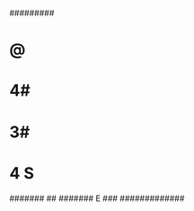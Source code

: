 #########    
#   @   #    
#       #    
#        ####
#          4#
#          3#
#           #
# 4   S     #
#######    ##
####### E ###
#############
